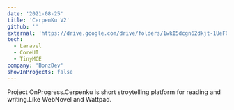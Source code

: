 ```yaml
---
date: '2021-08-25'
title: 'CerpenKu V2'
github: ''
external: 'https://drive.google.com/drive/folders/1wkI5dcgn62dkjt-1UeFGTLNvtnTXWgLH?usp=sharing'
tech:
  - Laravel
  - CoreUI
  - TinyMCE
company: 'BonzDev'
showInProjects: false
---
```


Project OnProgress.Cerpenku is short stroytelling platform for reading and writing.Like WebNovel and Wattpad.
